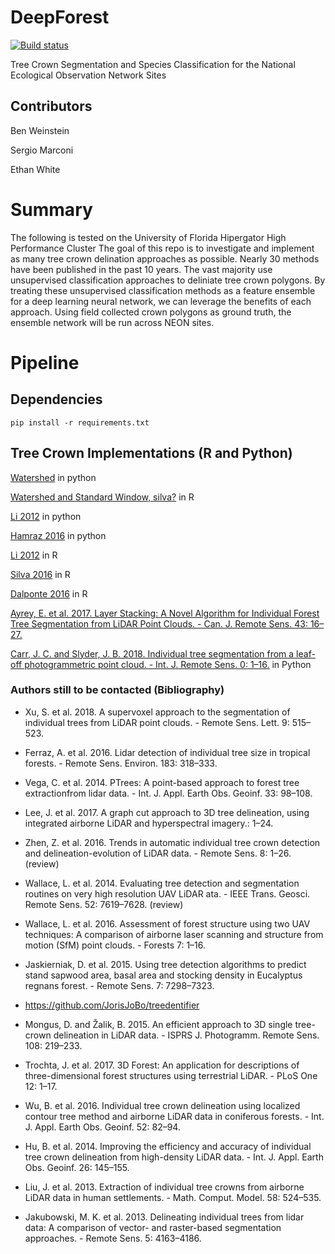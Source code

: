 # DeepForest

[![Build status](https://travis-ci.org/weecology/DeepForest.svg?master)](https://travis-ci.org/weecology)

Tree Crown Segmentation and Species Classification for the National Ecological Observation Network Sites

## Contributors

Ben Weinstein

Sergio Marconi

Ethan White

# Summary

The following is tested on the University of Florida Hipergator High Performance Cluster
The goal of this repo is to investigate and implement as many tree crown delination approaches as possible. Nearly 30 methods have been published in the past 10 years. The vast majority use unsupervised classification approaches to deliniate tree crown polygons. By treating these unsupervised classification methods as a feature ensemble for a deep learning neural network, we can leverage the benefits of each approach. Using field collected crown polygons as ground truth, the ensemble network will be run across NEON sites.

# Pipeline


## Dependencies

```
pip install -r requirements.txt
```

## Tree Crown Implementations (R and Python)
[Watershed](http://neondataskills.org/lidar/calc-biomass-py/) in python

[Watershed and Standard Window, silva?](http://adam-erickson.github.io/gapfraction/) in R

[Li 2012](https://pypi.python.org/pypi/forestutils) in python

[Hamraz 2016](http://cs.uky.edu/~hhamraz/lidar/manual.htm) in python

[Li 2012](https://github.com/Jean-Romain/lidR/wiki/Tree-segmentation-from-A-to-Z) in R

[Silva 2016](https://rdrr.io/rforge/rLiDAR/man/FindTreesCHM.html) in R

[Dalponte 2016](https://www.rdocumentation.org/packages/lidR/versions/1.4.0/topics/lastrees) in R

[Ayrey, E. et al. 2017. Layer Stacking: A Novel Algorithm for Individual Forest Tree Segmentation from LiDAR Point Clouds. - Can. J. Remote Sens. 43: 16–27.](https://github.com/bw4sz/Layer-Stacking)

[Carr, J. C. and Slyder, J. B. 2018. Individual tree segmentation from a leaf-off photogrammetric point cloud. - Int. J. Remote Sens. 0: 1–16.](https://github.com/bw4sz/forest) in Python

### Authors still to be contacted (Bibliography)

* Xu, S. et al. 2018. A supervoxel approach to the segmentation of individual trees from LiDAR point clouds. - Remote Sens. Lett. 9: 515–523.

* Ferraz, A. et al. 2016. Lidar detection of individual tree size in tropical forests. - Remote Sens. Environ. 183: 318–333.

* Vega, C. et al. 2014. PTrees: A point-based approach to forest tree extractionfrom lidar data. - Int. J. Appl. Earth Obs. Geoinf. 33: 98–108.

* Lee, J. et al. 2017. A graph cut approach to 3D tree delineation, using integrated airborne LiDAR and hyperspectral imagery.: 1–24.

* Zhen, Z. et al. 2016. Trends in automatic individual tree crown detection and delineation-evolution of LiDAR data. - Remote Sens. 8: 1–26.  (review)

* Wallace, L. et al. 2014. Evaluating tree detection and segmentation routines on very high resolution UAV LiDAR ata. - IEEE Trans. Geosci. Remote Sens. 52: 7619–7628. (review)

* Wallace, L. et al. 2016. Assessment of forest structure using two UAV techniques: A comparison of airborne laser scanning and structure from motion (SfM) point clouds. - Forests 7: 1–16.

* Jaskierniak, D. et al. 2015. Using tree detection algorithms to predict stand sapwood area, basal area and stocking density in Eucalyptus regnans forest. - Remote Sens. 7: 7298–7323.

* https://github.com/JorisJoBo/treedentifier

* Mongus, D. and Žalik, B. 2015. An efficient approach to 3D single tree-crown delineation in LiDAR data. - ISPRS J. Photogramm. Remote Sens. 108: 219–233.

* Trochta, J. et al. 2017. 3D Forest: An application for descriptions of three-dimensional forest structures using terrestrial LiDAR. - PLoS One 12: 1–17.

* Wu, B. et al. 2016. Individual tree crown delineation using localized contour tree method and airborne LiDAR data in coniferous forests. - Int. J. Appl. Earth Obs. Geoinf. 52: 82–94.

* Hu, B. et al. 2014. Improving the efficiency and accuracy of individual tree crown delineation from high-density LiDAR data. - Int. J. Appl. Earth Obs. Geoinf. 26: 145–155.

* Liu, J. et al. 2013. Extraction of individual tree crowns from airborne LiDAR data in human settlements. - Math. Comput. Model. 58: 524–535.

* Jakubowski, M. K. et al. 2013. Delineating individual trees from lidar data: A comparison of vector- and raster-based segmentation approaches. - Remote Sens. 5: 4163–4186.
